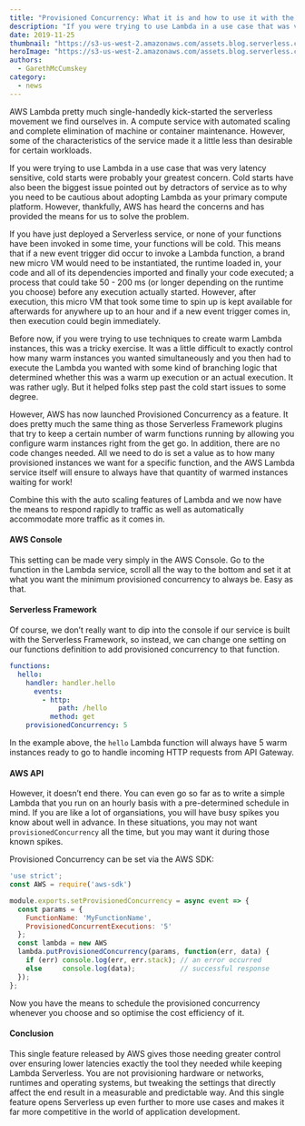 ```yaml
---
title: "Provisioned Concurrency: What it is and how to use it with the Serverless Framework"
description: "If you were trying to use Lambda in a use case that was very latency sensitive, cold starts were probably your greatest concern. AWS has heard the concerns"
date: 2019-11-25
thumbnail: "https://s3-us-west-2.amazonaws.com/assets.blog.serverless.com/debugging-tags/thumb+tags%402x.png"
heroImage: "https://s3-us-west-2.amazonaws.com/assets.blog.serverless.com/debugging-tags/tags+header%402x+(1).png"
authors:
  - GarethMcCumskey
category:
  - news
---
```


AWS Lambda pretty much single-handedly kick-started the serverless movement we find ourselves in. A compute service with automated scaling and complete elimination of machine or container maintenance. However, some of the characteristics of the service made it a little less than desirable for certain workloads.

If you were trying to use Lambda in a use case that was very latency sensitive, cold starts were probably your greatest concern. Cold starts have also been the biggest issue pointed out by detractors of service as to why you need to be cautious about adopting Lambda as your primary compute platform. However, thankfully, AWS has heard the concerns and has provided the means for us to solve the problem.

If you have just deployed a Serverless service, or none of your functions have been invoked in some time, your functions will be cold. This means that if a new event trigger did occur to invoke a Lambda function, a brand new micro VM would need to be instantiated, the runtime loaded in, your code and all of its dependencies imported and finally your code executed; a process that could take 50 - 200 ms (or longer depending on the runtime you choose) before any execution actually started. However, after execution, this micro VM that took some time to spin up is kept available for afterwards for anywhere up to an hour and if a new event trigger comes in, then execution could begin immediately.

Before now, if you were trying to use techniques to create warm Lambda instances, this was a tricky exercise. It was a little difficult to exactly control how many warm instances you wanted simultaneously and you then had to execute the Lambda you wanted with some kind of branching logic that determined whether this was a warm up execution or an actual execution. It was rather ugly. But it helped folks step past the cold start issues to some degree.

However, AWS has now launched Provisioned Concurrency as a feature. It does pretty much the same thing as those Serverless Framework plugins that try to keep a certain number of warm functions running by allowing you configure warm instances right from the get go. In addition, there are no code changes needed. All we need to do is set a value as to how many provisioned instances we want for a specific function, and the AWS Lambda service itself will ensure to always have that quantity of warmed instances waiting for work!

Combine this with the auto scaling features of Lambda and we now have the means to respond rapidly to traffic as well as automatically accommodate more traffic as it comes in.

#### AWS Console

This setting can be made very simply in the AWS Console. Go to the function in the Lambda service, scroll all the way to the bottom and set it at what you want the minimum provisioned concurrency to always be. Easy as that.

#### Serverless Framework

Of course, we don’t really want to dip into the console if our service is built with the Serverless Framework, so instead, we can change one setting on our functions definition to add provisioned concurrency to that function.

```yml
functions:
  hello:
    handler: handler.hello
      events:
        - http:
            path: /hello
          method: get
    provisionedConcurrency: 5
```

In the example above, the `hello` Lambda function will always have 5 warm instances ready to go to handle incoming HTTP requests from API Gateway.

#### AWS API
However, it doesn’t end there. You can even go so far as to write a simple Lambda that you run on an hourly basis with a pre-determined schedule in mind. If you are like a lot of organsiations, you will have busy spikes you know about well in advance. In these situations, you may not want `provisionedConcurrency` all the time, but you may want it during those known spikes. 

Provisioned Concurrency can be set via the AWS SDK:

```javascript
'use strict';
const AWS = require('aws-sdk')

module.exports.setProvisionedConcurrency = async event => {
  const params = {
    FunctionName: 'MyFunctionName',
    ProvisionedConcurrentExecutions: '5'
  };
  const lambda = new AWS
  lambda.putProvisionedConcurrency(params, function(err, data) {
    if (err) console.log(err, err.stack); // an error occurred
    else     console.log(data);           // successful response
  });
};
```

Now you have the means to schedule the provisioned concurrency whenever you choose and so optimise the cost efficiency of it. 

#### Conclusion

This single feature released by AWS gives those needing greater control over ensuring lower latencies exactly the tool they needed while keeping Lambda Serverless. You are not provisioning hardware or networks, runtimes and operating systems, but tweaking the settings that directly affect the end result in a measurable and predictable way. And this single feature opens Serverless up even further to more use cases and makes it far more competitive in the world of application development.
